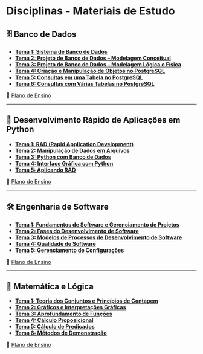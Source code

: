 # Disciplinas - Materiais de Estudo

## 🗄️ Banco de Dados

- **[Tema 1: Sistema de Banco de Dados](https://stecine.azureedge.net/repositorio/04008/index.html)**
- **[Tema 2: Projeto de Banco de Dados – Modelagem Conceitual](https://stecine.azureedge.net/repositorio/04009/index.html)**
- **[Tema 3: Projeto de Banco de Dados – Modelagem Lógica e Física](https://stecine.azureedge.net/repositorio/04010/index.html)**
- **[Tema 4: Criação e Manipulação de Objetos no PostgreSQL](https://stecine.azureedge.net/repositorio/04011/index.html)**
- **[Tema 5: Consultas em uma Tabela no PostgreSQL](https://stecine.azureedge.net/repositorio/04013/index.html)**
- **[Tema 6: Consultas com Várias Tabelas no PostgreSQL](https://stecine.azureedge.net/repositorio/04012/index.html)**

📄 [Plano de Ensino](https://estudante.estacio.br/aura-repo/disciplinas/DGT0282/DGT0282_Plano_de_ensino.pdf)

---

## 🐍 Desenvolvimento Rápido de Aplicações em Python

- **[Tema 1: RAD (Rapid Application Development)](https://stecine.azureedge.net/repositorio/rad/index.html)**
- **[Tema 2: Manipulação de Dados em Arquivos](https://stecine.azureedge.net/repositorio/00212ti/00791/index.html)**
- **[Tema 3: Python com Banco de Dados](https://stecine.azureedge.net/repositorio/python_com_banco_de_dados/index.html)**
- **[Tema 4: Interface Gráfica com Python](https://stecine.azureedge.net/repositorio/00212ti/00748/index.html)**
- **[Tema 5: Aplicando RAD](https://stecine.azureedge.net/repositorio/aplicando_rad/index.html)**

📄 [Plano de Ensino](https://estudante.estacio.br/aura-repo/disciplinas/DGT0235/DGT0235_Plano_de_ensino.pdf)

---

## 🛠️ Engenharia de Software

- **[Tema 1: Fundamentos de Software e Gerenciamento de Projetos](https://stecine.azureedge.net/repositorio/00212ti/07651/index.html)**
- **[Tema 2: Fases do Desenvolvimento de Software](https://stecine.azureedge.net/repositorio/fases_do_desenvolvimento_de_software/index.html)**
- **[Tema 3: Modelos de Processos de Desenvolvimento de Software](https://stecine.azureedge.net/repositorio/00212ti/07664/index.html)**
- **[Tema 4: Qualidade de Software](https://stecine.azureedge.net/repositorio/qualidade_de_software/index.html)**
- **[Tema 5: Gerenciamento de Configurações](https://stecine.azureedge.net/repositorio/gerenciamento_de_configuracoes/index.html)**

📄 [Plano de Ensino](https://estudante.estacio.br/aura-repo/disciplinas/DGT0291/DGT0291_Plano_de_ensino.pdf)

---

## 📐 Matemática e Lógica

- **[Tema 1: Teoria dos Conjuntos e Princípios de Contagem](https://stecine.azureedge.net/repositorio/02000/index.html)**
- **[Tema 2: Gráficos e Interpretações Gráficas](https://stecine.azureedge.net/repositorio/graficos_e_interpretacoes_graficas/index.html)**
- **[Tema 3: Aprofundamento de Funções](https://stecine.azureedge.net/repositorio/aprofundamento_de_funcoes/index.html)**
- **[Tema 4: Cálculo Proposicional](https://stecine.azureedge.net/repositorio/01394/index.html)**
- **[Tema 5: Cálculo de Predicados](https://stecine.azureedge.net/repositorio/01393/index.html)**
- **[Tema 6: Métodos de Demonstração](https://stecine.azureedge.net/repositorio/01774/index.html)**

📄 [Plano de Ensino](https://estudante.estacio.br/aura-repo/disciplinas/DGT0279/DGT0279_Plano_de_ensino.pdf)
